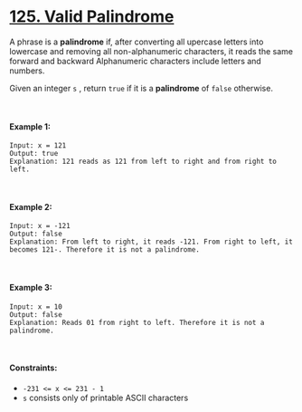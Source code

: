 # [125. Valid Palindrome](https://leetcode.com/problems/valid-palindrome/)

A phrase is a **palindrome** if, after converting all upercase letters into lowercase and removing all non-alphanumeric characters, it reads the same forward and backward Alphanumeric characters include letters and numbers.

Given an integer `s` , return `true` if it is a **palindrome** of `false` otherwise.

<br>

#### Example 1:
```
Input: x = 121
Output: true
Explanation: 121 reads as 121 from left to right and from right to left.
```
<br>

#### Example 2:
```
Input: x = -121
Output: false
Explanation: From left to right, it reads -121. From right to left, it becomes 121-. Therefore it is not a palindrome.
```
<br>

#### Example 3:
```
Input: x = 10
Output: false
Explanation: Reads 01 from right to left. Therefore it is not a palindrome.
```
<br>

#### Constraints:
- ```-231 <= x <= 231 - 1```
- `s` consists only of printable ASCII characters

